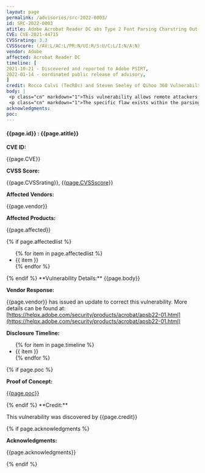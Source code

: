```yaml
---
layout: page
permalink: /advisories/src-2022-0003/
id: SRC-2022-0003
atitle: Adobe Acrobat Reader DC abs Type 2 Font Parsing Charstring Out-of-Bounds Read Information Disclosure Vulnerability
CVE: CVE-2021-44715
CVSSrating: 3.3
CVSSscore: (/AV:L/AC:L/PR:N/UI:R/S:U/C:L/I:N/A:N)
vendor: Adobe
affected: Acrobat Reader DC
timeline: [
2021-10-21 - Discovered and reported to Adobe PSIRT,
2022-01-14 - oordinated public release of advisory,
]
credit: Rocco Calvi (TecR0c) and Steven Seeley of Qihoo 360 Vulnerability Research Insititute
body: |
 <p class="cn" markdown="1">This vulnerability allows remote attackers to disclose sensitive information on affected installations of Acrobat Reader DC. User interaction is required to exploit this vulnerability in that the target must visit a malicious page or open a malicious file.</p>
 <p class="cn" markdown="1">The specific flaw exists within the parsing of type 2 fonts. The issue results from the lack of validating the existence of an object prior to performing operations on the object. An attacker can leverage this in conjunction with other vulnerabilities to execute arbitrary code in the context of the current process.</p>
acknowledgments:
poc: 
---
```


<h4><b>{{page.id}} : {{page.atitle}}</b></h4>

**CVE ID:**
<p class="cn">{{page.CVE}}</p>

**CVSS Score:**
<p class="cn">{{page.CVSSrating}}, <a href="https://nvd.nist.gov/vuln-metrics/cvss/v3-calculator?vector={{page.CVSSscore}}">{{page.CVSSscore}}</a></p>

**Affected Vendors:**
<p class="cn">{{page.vendor}}</p>

**Affected Products:**
<p class="cn">{{page.affected}}</p>
{% if page.affectedlist %}
<ul class="cn">
{% for item in page.affectedlist %}
  <li>{{ item }}</li>
{% endfor %}
</ul>
{% endif %}
**Vulnerability Details:**
{{page.body}}

**Vendor Response:**

{{page.vendor}} has issued an update to correct this vulnerability. More details can be found at: [https://helpx.adobe.com/security/products/acrobat/apsb22-01.html](https://helpx.adobe.com/security/products/acrobat/apsb22-01.html)

**Disclosure Timeline:**
<ul class="cn">
{% for item in page.timeline %}
  <li>{{ item }}</li>
{% endfor %}
</ul>
{% if page.poc %}

**Proof of Concept:**
<p class="cn"><a href="{{page.poc}}">{{page.poc}}</a></p>
{% endif %}
**Credit:**
<p class="cn">This vulnerability was discovered by {{page.credit}}</p>
{% if page.acknowledgments %}

**Acknowledgments:**
<p class="cn">{{page.acknowledgments}}</p>
{% endif %}